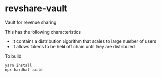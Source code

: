# revshare-vault
Vault for revenue sharing

This has the following characteristics
- It contains a distribution algorithm that scales to large number of users
- It allows tokens to be held off chain until they are distributed

To build

```
yarn install
npx hardhat build
```

